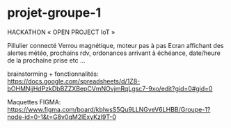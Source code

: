 # projet-groupe-1
HACKATHON « OPEN PROJECT IoT »

Pillulier connecté
Verrou magnétique, moteur pas à pas
Ecran affichant des alertes météo, prochains rdv, ordonances arrivant à échéance, date/heure de la prochaine prise etc ...



brainstorming + fonctionnalités:
https://docs.google.com/spreadsheets/d/1Z8-bOHMNjjHdPzkDbBZZXBepCVmNOvjmRqLgsc7-9xo/edit?gid=0#gid=0

Maquettes FIGMA:
https://www.figma.com/board/kblwsS5Qu9LLNGveV6LHBB/Groupe-1?node-id=0-1&t=G8v0qM2lExyKzl9T-0
